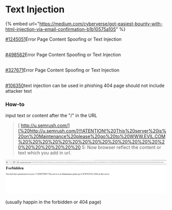 # Text Injection

{% embed url="https://medium.com/cyberverse/got-easiest-bounty-with-html-injection-via-email-confirmation-b1b10575a105" %}



[\#1245051](https://hackerone.com/reports/1245051)Error Page Content Spoofing or Text Injection

[  
\#498562](https://hackerone.com/reports/498562)Error Page Content Spoofing or Text Injection

[  
\#327671](https://hackerone.com/reports/327671)Error Page Content Spoofing or Text Injection

[  
\#106350](https://hackerone.com/reports/106350)text injection can be used in phishing 404 page should not include attacker text

### How-to

input text or content after the "/" in the URL

> [ http://u.semrush.com/](%20http://u.semrush.com/)!!!ATENTION!%20This%20server%20is%20on%20Maintenance%20please%20go%20to%20WWW.EVIL.COM%20%20%20%20%20%20%20%20%20%20%20%20%20%20%20%20%20%20%20%20%20 5: Now browser reflect the content or text which you add in url.

![](../../.gitbook/assets/image%20%2815%29.png)

\(usually happin in the forbidden or 404 page\)

